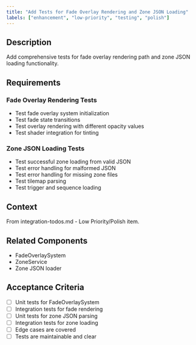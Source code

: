 ```yaml
---
title: "Add Tests for Fade Overlay Rendering and Zone JSON Loading"
labels: ["enhancement", "low-priority", "testing", "polish"]
---
```


## Description
Add comprehensive tests for fade overlay rendering path and zone JSON loading functionality.

## Requirements

### Fade Overlay Rendering Tests
- Test fade overlay system initialization
- Test fade state transitions
- Test overlay rendering with different opacity values
- Test shader integration for tinting

### Zone JSON Loading Tests
- Test successful zone loading from valid JSON
- Test error handling for malformed JSON
- Test error handling for missing zone files
- Test tilemap parsing
- Test trigger and sequence loading

## Context
From integration-todos.md - Low Priority/Polish item.

## Related Components
- FadeOverlaySystem
- ZoneService
- Zone JSON loader

## Acceptance Criteria
- [ ] Unit tests for FadeOverlaySystem
- [ ] Integration tests for fade rendering
- [ ] Unit tests for zone JSON parsing
- [ ] Integration tests for zone loading
- [ ] Edge cases are covered
- [ ] Tests are maintainable and clear
